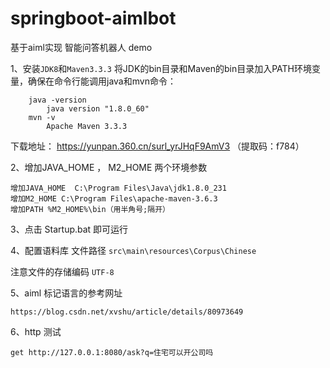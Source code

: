 

# springboot-aimlbot
基于aiml实现  智能问答机器人   demo

1、安装`JDK8`和`Maven3.3.3`
    将JDK的bin目录和Maven的bin目录加入PATH环境变量，确保在命令行能调用java和mvn命令：
```
    java -version
        java version "1.8.0_60"
    mvn -v
        Apache Maven 3.3.3
 ``` 
 下载地址：
 https://yunpan.360.cn/surl_yrJHqF9AmV3 （提取码：f784）
 
        
2、增加JAVA_HOME ， M2_HOME 两个环境参数

```
增加JAVA_HOME  C:\Program Files\Java\jdk1.8.0_231
增加M2_HOME C:\Program Files\apache-maven-3.6.3
增加PATH %M2_HOME%\bin（用半角号;隔开）
```


3、点击 Startup.bat 即可运行


4、配置语料库
文件路径
`src\main\resources\Corpus\Chinese`

注意文件的存储编码 `UTF-8`

5、aiml 标记语言的参考网址

`https://blog.csdn.net/xvshu/article/details/80973649`

6、http 测试

`get http://127.0.0.1:8080/ask?q=住宅可以开公司吗`

